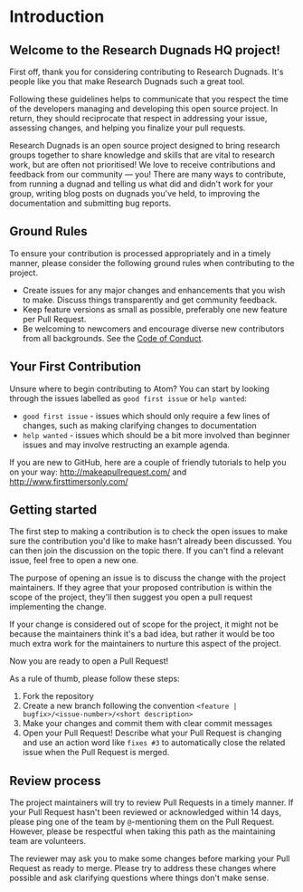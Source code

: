 # Introduction

## Welcome to the Research Dugnads HQ project!

First off, thank you for considering contributing to Research Dugnads.
It's people like you that make Research Dugnads such a great tool.

Following these guidelines helps to communicate that you respect the time of the developers managing and developing this open source project.
In return, they should reciprocate that respect in addressing your issue, assessing changes, and helping you finalize your pull requests.

Research Dugnads is an open source project designed to bring research groups together to share knowledge and skills that are vital to research work, but are often not prioritised!
We love to receive contributions and feedback from our community — you!
There are many ways to contribute, from running a dugnad and telling us what did and didn't work for your group, writing blog posts on dugnads you've held, to improving the documentation and submitting bug reports.

## Ground Rules

To ensure your contribution is processed appropriately and in a timely manner, please consider the following ground rules when contributing to the project.

- Create issues for any major changes and enhancements that you wish to make.
  Discuss things transparently and get community feedback.
- Keep feature versions as small as possible, preferably one new feature per Pull Request.
- Be welcoming to newcomers and encourage diverse new contributors from all backgrounds.
  See the [Code of Conduct](CODE_OF_CONDUCT.md).

## Your First Contribution

Unsure where to begin contributing to Atom? You can start by looking through the issues labelled as `good first issue` or `help wanted`:

- `good first issue` - issues which should only require a few lines of changes, such as making clarifying changes to documentation
- `help wanted` - issues which should be a bit more involved than beginner issues and may involve restructing an example agenda.

If you are new to GitHub, here are a couple of friendly tutorials to help you on your way: http://makeapullrequest.com/ and http://www.firsttimersonly.com/

## Getting started

The first step to making a contribution is to check the open issues to make sure the contribution you'd like to make hasn't already been discussed.
You can then join the discussion on the topic there.
If you can't find a relevant issue, feel free to open a new one.

The purpose of opening an issue is to discuss the change with the project maintainers.
If they agree that your proposed contribution is within the scope of the project, they'll then suggest you open a pull request implementing the change.

If your change is considered out of scope for the project, it might not be because the maintainers think it's a bad idea, but rather it would be too much extra work for the maintainers to nurture this aspect of the project.

Now you are ready to open a Pull Request!

As a rule of thumb, please follow these steps:

1. Fork the repository
2. Create a new branch following the convention `<feature | bugfix>/<issue-number>/<short description>`
3. Make your changes and commit them with clear commit messages
4. Open your Pull Request!
   Describe what your Pull Request is changing and use an action word like `fixes #3` to automatically close the related issue when the Pull Request is merged.

## Review process

The project maintainers will try to review Pull Requests in a timely manner.
If your Pull Request hasn't been reviewed or acknowledged within 14 days, please ping one of the team by `@`-mentioning them on the Pull Request.
However, please be respectful when taking this path as the maintaining team are volunteers.

The reviewer may ask you to make some changes before marking your Pull Request as ready to merge.
Please try to address these changes where possible and ask clarifying questions where things don't make sense.
